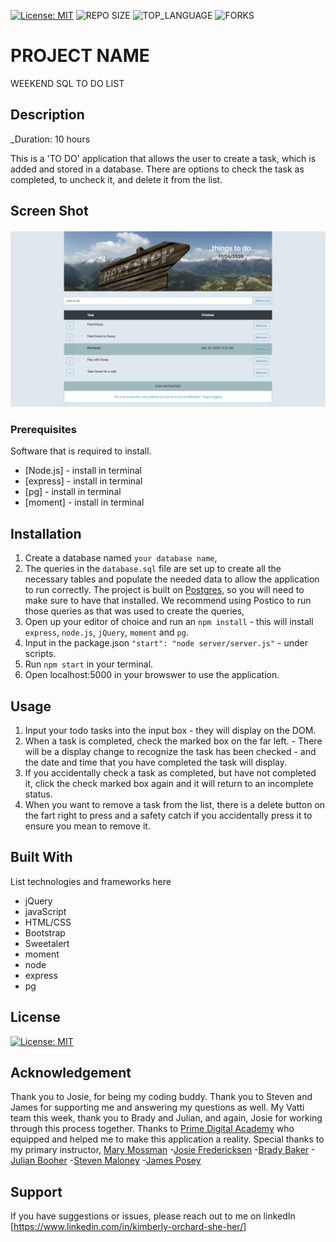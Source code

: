 
[![License: MIT](https://img.shields.io/badge/License-MIT-yellow.svg)](https://opensource.org/licenses/MIT)
![REPO SIZE](https://img.shields.io/github/repo-size/korchard/weekend-sql-to-do-list-?style=flat-square)
![TOP_LANGUAGE](https://img.shields.io/github/languages/top/korchard/weekend-sql-to-do-list-?style=flat-square)
![FORKS](https://img.shields.io/github/forks/korchard/weekend-sql-to-do-list-.svg?style=social)

# PROJECT NAME

WEEKEND SQL TO DO LIST

## Description

_Duration: 10 hours

This is a 'TO DO' application that allows the user to create a task, which is added and stored in a database. There are options to check the task as completed, to uncheck it, and delete it from the list. 

## Screen Shot

![to do list](./server/image/ss.png)

### Prerequisites

Software that is required to install.

- [Node.js] - install in terminal
- [express] - install in terminal
- [pg] - install in terminal
- [moment] - install in terminal

## Installation

1. Create a database named `your database name`,
2. The queries in the `database.sql` file are set up to create all the necessary tables and populate the needed data to allow the application to run correctly. The project is built on [Postgres](https://www.postgresql.org/download/), so you will need to make sure to have that installed. We recommend using Postico to run those queries as that was used to create the queries, 
3. Open up your editor of choice and run an `npm install` - this will install `express`, `node.js`, `jQuery`, `moment` and `pg`.
4. Input in the package.json `"start": "node server/server.js"` - under scripts.
5. Run `npm start` in your terminal.
6. Open localhost:5000 in your browswer to use the application.

## Usage

1. Input your todo tasks into the input box - they will display on the DOM.
2. When a task is completed, check the marked box on the far left. - There will be a display change to recognize the task has been checked - and the date and time that you have completed the task will display.
3. If you accidentally check a task as completed, but have not completed it, click the check marked box again and it will return to an incomplete status.
4. When you want to remove a task from the list, there is a delete button on the fart right to press and a safety catch if you accidentally press it to ensure you mean to remove it.

## Built With

List technologies and frameworks here
- jQuery
- javaScript
- HTML/CSS
- Bootstrap
- Sweetalert
- moment
- node
- express
- pg

## License

[![License: MIT](https://img.shields.io/badge/License-MIT-yellow.svg)](https://opensource.org/licenses/MIT)

## Acknowledgement

Thank you to Josie, for being my coding buddy. Thank you to Steven and James for supporting me and answering my questions as well. My Vatti team this week, thank you to Brady and Julian, and again, Josie for working through this process together. Thanks to [Prime Digital Academy](www.primeacademy.io) who equipped and helped me to make this application a reality. Special thanks to my primary instructor, [Mary Mossman](https://github.com/mbMosman)
-[Josie Fredericksen](https://github.com//freder48)
-[Brady Baker](https://github.com//bradybaker)
-[Julian Booher](https://github.com//julianbooher)
-[Steven Maloney](https://github.com//sdeda1us)
-[James Posey](https://github.com//jposeyjr)

## Support

If you have suggestions or issues, please reach out to me on linkedIn [https://www.linkedin.com/in/kimberly-orchard-she-her/]

